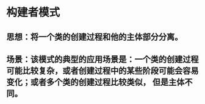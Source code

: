 # 构建者模式
## 思想：将一个类的创建过程和他的主体部分分离。
## 场景：该模式的典型的应用场景是：一个类的创建过程可能比较复杂，或者创建过程中的某些阶段可能会容易变化；或者多个类的创建过程比较类似， 但是主体不同。